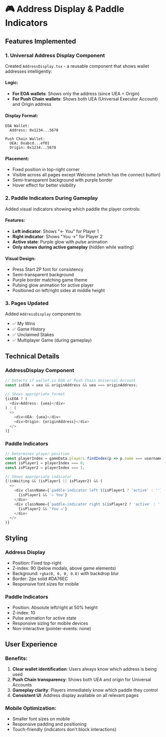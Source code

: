# 🎮 Address Display & Paddle Indicators

## Features Implemented

### 1. **Universal Address Display Component**
Created `AddressDisplay.tsx` - a reusable component that shows wallet addresses intelligently:

#### Logic:
- **For EOA wallets**: Shows only the address (since UEA = Origin)
- **For Push Chain wallets**: Shows both UEA (Universal Executor Account) and Origin address

#### Display Format:
```
EOA Wallet:
  Address: 0x1234...5678

Push Chain Wallet:
  UEA: 0xabcd...ef01
  Origin: 0x1234...5678
```

#### Placement:
- Fixed position in top-right corner
- Visible across all pages except Welcome (which has the connect button)
- Semi-transparent background with purple border
- Hover effect for better visibility

### 2. **Paddle Indicators During Gameplay**
Added visual indicators showing which paddle the player controls:

#### Features:
- **Left indicator**: Shows "← You" for Player 1
- **Right indicator**: Shows "You →" for Player 2
- **Active state**: Purple glow with pulse animation
- **Only shows during active gameplay** (hidden while waiting)

#### Visual Design:
- Press Start 2P font for consistency
- Semi-transparent background
- Purple border matching game theme
- Pulsing glow animation for active player
- Positioned on left/right sides at middle height

### 3. **Pages Updated**
Added `AddressDisplay` component to:
- ✅ My Wins
- ✅ Game History
- ✅ Unclaimed Stakes
- ✅ Multiplayer Game (during gameplay)

## Technical Details

### AddressDisplay Component
```typescript
// Detects if wallet is EOA or Push Chain Universal Account
const isEOA = uea && originAddress && uea === originAddress;

// Shows appropriate format
{isEOA ? (
  <div>Address: {uea}</div>
) : (
  <>
    <div>UEA: {uea}</div>
    <div>Origin: {originAddress}</div>
  </>
)}
```

### Paddle Indicators
```typescript
// Determines player position
const playerIndex = gameData.players.findIndex(p => p.name === username);
const isPlayer1 = playerIndex === 0;
const isPlayer2 = playerIndex === 1;

// Shows appropriate indicator
{!isWaiting && (isPlayer1 || isPlayer2) && (
  <>
    <div className={`paddle-indicator left ${isPlayer1 ? 'active' : ''}`}>
      {isPlayer1 && '← You'}
    </div>
    <div className={`paddle-indicator right ${isPlayer2 ? 'active' : ''}`}>
      {isPlayer2 && 'You →'}
    </div>
  </>
)}
```

## Styling

### Address Display
- Position: Fixed top-right
- Z-index: 90 (below modals, above game elements)
- Background: `rgba(0, 0, 0, 0.8)` with backdrop blur
- Border: 2px solid #DA76EC
- Responsive font sizes for mobile

### Paddle Indicators
- Position: Absolute left/right at 50% height
- Z-index: 10
- Pulse animation for active state
- Responsive sizing for mobile devices
- Non-interactive (pointer-events: none)

## User Experience

### Benefits:
1. **Clear wallet identification**: Users always know which address is being used
2. **Push Chain transparency**: Shows both UEA and origin for Universal Accounts
3. **Gameplay clarity**: Players immediately know which paddle they control
4. **Consistent UI**: Address display available on all relevant pages

### Mobile Optimization:
- Smaller font sizes on mobile
- Responsive padding and positioning
- Touch-friendly (indicators don't block interactions)

